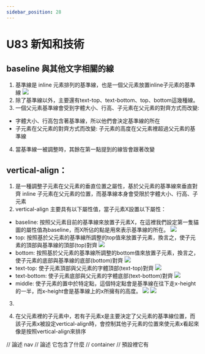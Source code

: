 ```yaml
---
sidebar_position: 28
---
```


# U83 新知和技術

## baseline 與其他文字相關的線
1. 基準線是 inline 元素排列的基準線，也是一個父元素放置inline子元素的基準線
![](https://res.cloudinary.com/dqfxgtyoi/image/upload/v1638784149/blog/baseline/baseline_c0ebmm.png)
2. 除了基準線以外，主要還有text-top、text-bottom、top、bottom這幾種線。
3. 一個父元素基準線會受到字體大小、行高、子元素在父元素的對齊方式而改變:
  - 字體大小、行高包含著基準線，所以他們會決定基準線的所在
  - 子元素在父元素的對齊方式而改變: 子元素的高度在父元素裡超過父元素的基準線

4. 當基準線一被調整時，其餘在第一點提到的線皆會跟著改變
## vertical-align：
1. 是一種調整子元素在父元素的垂直位置之屬性，基於父元素的基準線來垂直對齊 inline 子元素在父元素的位置，而基準線本身會受限於字體大小、行高、子元素
2. vertical-align 主要具有以下屬性值，當子元素X設置以下屬性：

  - baseline: 按照父元素目前的基準線來放置子元素X，在這裡我們設定第一隻貓圖的屬性值為baseline，而X所佔的點是用來表示基準線的所在。
  ![](https://res.cloudinary.com/dqfxgtyoi/image/upload/v1638793945/blog/baseline/baseline_qcehhh.png)
  - top: 按照基於父元素的基準線所調整的top值來放置子元素，換言之，使子元素的頂部與基準線的頂部(top)對齊
  ![](https://res.cloudinary.com/dqfxgtyoi/image/upload/v1638793945/blog/baseline/top_p7invm.png)
  - bottom: 按照基於父元素的基準線所調整的bottom值來放置子元素，換言之，使子元素的底部與基準線的底部(bottom)對齊
  ![](https://res.cloudinary.com/dqfxgtyoi/image/upload/v1638793945/blog/baseline/bottom_o7ylx6.png)
  - text-top: 使子元素頂部與父元素的字體頂部(text-top)對齊
  ![](https://res.cloudinary.com/dqfxgtyoi/image/upload/v1638793945/blog/baseline/textTop_f5a3lz.png)
  - text-bottom: 使子元素底部與父元素的字體底部(text-bottom)對齊 
  ![](https://res.cloudinary.com/dqfxgtyoi/image/upload/v1638793945/blog/baseline/textBottom_wvwkes.png)
  - middle: 使子元素的置中於特定點，這個特定點會是基準線在往下走x-height的一半，而x-height會是基準線上的x所擁有的高度。
  ![](https://res.cloudinary.com/dqfxgtyoi/image/upload/v1638796042/blog/baseline/x-height_tovyvo.png)
  ![](https://res.cloudinary.com/dqfxgtyoi/image/upload/v1638793943/blog/baseline/middle_c7t30l.png)

3. 

3. 在父元素裡的子元素中，若有子元素x是主要決定了父元素的基準線位置，而該子元素x被設定vertical-align時，會控制其他子元素的位置來使元素x看起來像是按照vertical-align來排序



// 論述 nav 
// 論述 它包含了什麼
// container
// 預設裡它有